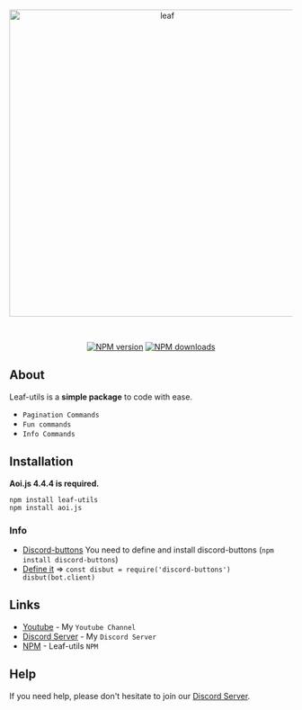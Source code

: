 <div align="center">
  <br />
  <p>
    <a href="https://discord.gg/yfD2Vmnr6F"><img src="https://media.discordapp.net/attachments/803008441298976867/880518000309059686/leaf-utils.png?width=1395&height=322" width="546" alt="leaf" /></a>
  </p>
  <br />
  <p>
  <a href="https://www.npmjs.com/package/leaf-utils"><img src="https://img.shields.io/npm/v/leaf-utils.svg?maxAge=3600" alt="NPM version" /></a>
  <a href="https://www.npmjs.com/package/leaf-utils"><img src="https://img.shields.io/npm/dt/leaf-utils.svg?maxAge=3600" alt="NPM downloads" /></a>
  </p>
</div>

## About

Leaf-utils is a **simple package** to code with ease.

- `Pagination Commands`
- `Fun commands`
- `Info Commands`

## Installation

**Aoi.js 4.4.4 is required.**  

```sh-session
npm install leaf-utils
npm install aoi.js
```

### Info

- [Discord-buttons](https://www.npmjs.com/package/discord-buttons) You need to define and install discord-buttons (`npm install discord-buttons`)
- [Define it](https://www.npmjs.com/package/leaf-utils) => `const disbut = require('discord-buttons')
disbut(bot.client)`


## Links

- [Youtube](https://www.youtube.com/channel/UC9yRVadElzxSO3ZUywK6Yig) - My `Youtube Channel`
- [Discord Server](https://discord.gg/yfD2Vmnr6F) - My `Discord Server`
- [NPM](https://www.npmjs.com/package/leaf-utils) - Leaf-utils `NPM`


## Help

If you need help, please don't hesitate to join our [Discord Server](https://discord.gg/yfD2Vmnr6F).
